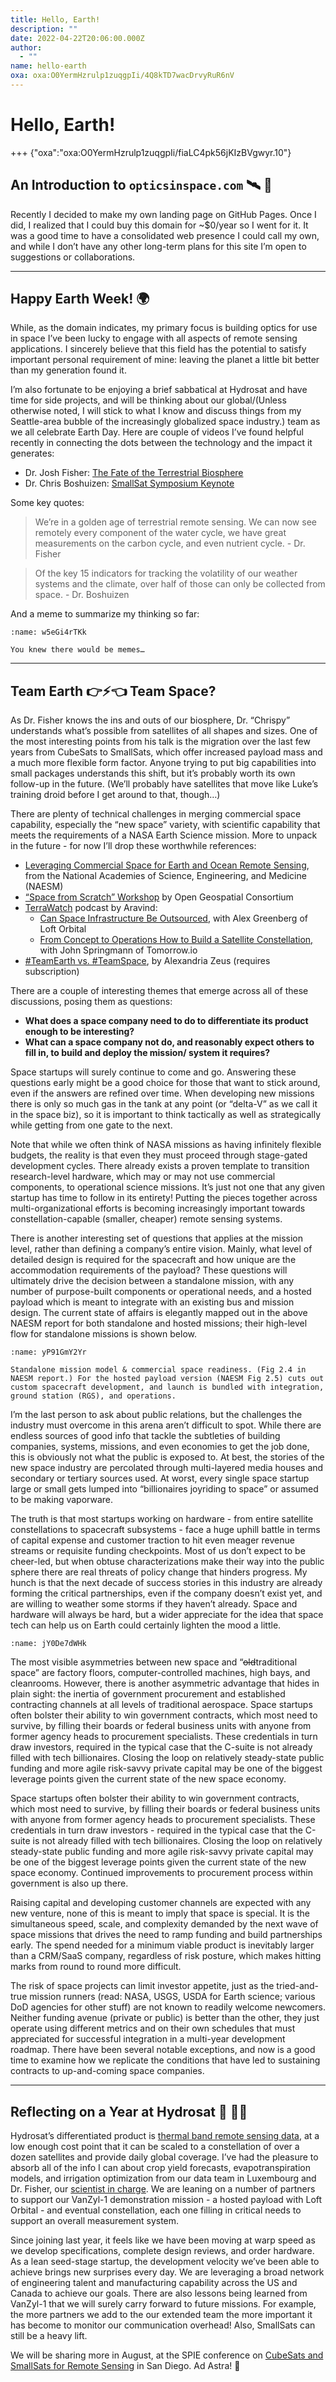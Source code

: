 ```yaml
---
title: Hello, Earth!
description: ""
date: 2022-04-22T20:06:00.000Z
author:
  - ""
name: hello-earth
oxa: oxa:O0YermHzrulp1zuqgpIi/4Q8kTD7wacDrvyRuR6nV
---
```


# Hello, Earth!

+++ {"oxa":"oxa:O0YermHzrulp1zuqgpIi/fiaLC4pk56jKIzBVgwyr.10"}

## An Introduction to `opticsinspace.com` 🛰️ 🔭

Recently I decided to make my own landing page on GitHub Pages. Once I did, I realized that I could buy this domain for \~$0/year so I went for it. It was a good time to have a consolidated web presence I could call my own, and while I don’t have any other long-term plans for this site I’m open to suggestions or collaborations.

---

## Happy Earth Week! 🌍

While, as the domain indicates, my primary focus is building optics for use in space I’ve been lucky to engage with all aspects of remote sensing applications. I sincerely believe that this field has the potential to satisfy important personal requirement of mine: leaving the planet a little bit better than my generation found it.

I’m also fortunate to be enjoying a brief sabbatical at Hydrosat and have time for side projects, and will be thinking about our global/(Unless otherwise noted, I will stick to what I know and discuss things from my Seattle-area bubble of the increasingly globalized space industry.) team as we all celebrate Earth Day. Here are couple of videos I’ve found helpful recently in connecting the dots between the technology and the impact it generates:

* Dr. Josh Fisher: [The Fate of the Terrestrial Biosphere](https://www.youtube.com/watch?v=YUKJZN-fZ6k)
* Dr. Chris Boshuizen: [SmallSat Symposium Keynote](https://news.satnews.com/2022/02/05/dr-chris-boshuizen-keynote-smallsat-symposium-2022/)

Some key quotes:

> We’re in a golden age of terrestrial remote sensing. We can now see remotely every component of the water cycle, we have great measurements on the carbon cycle, and even nutrient cycle. - Dr. Fisher

> Of the key 15 indicators for tracking the volatility of our weather systems and the climate, over half of those can only be collected from space. - Dr. Boshuizen

And a meme to summarize my thinking so far:

```{figure} images/O0YermHzrulp1zuqgpIi-p1RFT38hIV6wLy9xHuvp-v1.png
:name: w5eGi4rTKk

You knew there would be memes…
```

---

## Team Earth 👉⚡👈 Team Space?

As Dr. Fisher knows the ins and outs of our biosphere, Dr. “Chrispy” understands what’s possible from satellites of all shapes and sizes. One of the most interesting points from his talk is the migration over the last few years from CubeSats to SmallSats, which offer increased payload mass and a much more flexible form factor. Anyone trying to put big capabilities into small packages understands this shift, but it’s probably worth its own follow-up in the future. (We’ll probably have satellites that move like Luke’s training droid before I get around to that, though…)

There are plenty of technical challenges in merging commercial space capability, especially the “new space” variety, with scientific capability that meets the requirements of a NASA Earth Science mission. More to unpack in the future - for now I’ll drop these worthwhile references:

* [Leveraging Commercial Space for Earth and Ocean Remote Sensing](https://nap.nationalacademies.org/catalog/26380/leveraging-commercial-space-for-earth-and-ocean-remote-sensing), from the National Academies of Science, Engineering, and Medicine (NAESM)
* [“Space from Scratch” Workshop](https://www.ogc.org/ogcevents/new-space "https://www.ogc.org/ogcevents/new-space") by Open Geospatial Consortium
* [TerraWatch](https://www.terrawatch.space/) podcast by Aravind:
  * [Can Space Infrastructure Be Outsourced](https://anchor.fm/terrawatch-space/episodes/30---Can-Space-Infrastructure-Be-Outsourced--Alex-Greenberg--Loft-Orbital-e1gdoav "https://anchor.fm/terrawatch-space/episodes/30---Can-Space-Infrastructure-Be-Outsourced--Alex-Greenberg--Loft-Orbital-e1gdoav"), with Alex Greenberg of Loft Orbital
  * [From Concept to Operations How to Build a Satellite Constellation,](https://anchor.fm/terrawatch-space/episodes/25-From-Concept-to-Operations-How-to-Build-a-Satellite-Constellation-with-John-Springmann--Tomorrow-io-e1b91gh "https://anchor.fm/terrawatch-space/episodes/25-From-Concept-to-Operations-How-to-Build-a-Satellite-Constellation-with-John-Springmann--Tomorrow-io-e1b91gh") with John Springmann of Tomorrow.io
* [#TeamEarth vs. #TeamSpace](https://libraryofalexandria.substack.com/p/teamearth-vs-teamspace "https://libraryofalexandria.substack.com/p/teamearth-vs-teamspace"), by Alexandria Zeus (requires subscription)

There are a couple of interesting themes that emerge across all of these discussions, posing them as questions:

* **What does a space company need to do to differentiate its product enough to be interesting?**
* **What can a space company not do, and reasonably expect others to fill in, to build and deploy the mission/ system it requires?**

Space startups will surely continue to come and go. Answering these questions early might be a good choice for those that want to stick around, even if the answers are refined over time. When developing new missions there is only so much gas in the tank at any point (or “delta-V” as we call it in the space biz), so it is important to think tactically as well as strategically while getting from one gate to the next.

Note that while we often think of NASA missions as having infinitely flexible budgets, the reality is that even they must proceed through stage-gated development cycles. There already exists a proven template to transition research-level hardware, which may or may not use commercial components, to operational science missions. It’s just not one that any given startup has time to follow in its entirety! Putting the pieces together across multi-organizational efforts is becoming increasingly important towards constellation-capable (smaller, cheaper) remote sensing systems.

There is another interesting set of questions that applies at the mission level, rather than defining a company’s entire vision. Mainly, what level of detailed design is required for the spacecraft and how unique are the accommodation requirements of the payload? These questions will ultimately drive the decision between a standalone mission, with any number of purpose-built components or operational needs, and a hosted payload which is meant to integrate with an existing bus and mission design. The current state of affairs is elegantly mapped out in the above NAESM report for both standalone and hosted missions; their high-level flow for standalone missions is shown below.

```{figure} images/O0YermHzrulp1zuqgpIi-J7oKm06g7CwVMAgF2zYC-v1.png
:name: yP91GmY2Yr

Standalone mission model & commercial space readiness. (Fig 2.4 in NAESM report.) For the hosted payload version (NAESM Fig 2.5) cuts out custom spacecraft development, and launch is bundled with integration, ground station (RGS), and operations.
```

I’m the last person to ask about public relations, but the challenges the industry must overcome in this arena aren’t difficult to spot. While there are endless sources of good info that tackle the subtleties of building companies, systems, missions, and even economies to get the job done, this is obviously not what the public is exposed to. At best, the stories of the new space industry are percolated through multi-layered media houses and secondary or tertiary sources used. At worst, every single space startup large or small gets lumped into “billionaires joyriding to space” or assumed to be making vaporware.

The truth is that most startups working on hardware - from entire satellite constellations to spacecraft subsystems - face a huge uphill battle in terms of capital expense and customer traction to hit even meager revenue streams or requisite funding checkpoints. Most of us don’t expect to be cheer-led, but when obtuse characterizations make their way into the public sphere there are real threats of policy change that hinders progress. My hunch is that the next decade of success stories in this industry are already forming the critical partnerships, even if the company doesn’t exist yet, and are willing to weather some storms if they haven’t already. Space and hardware will always be hard, but a wider appreciate for the idea that space tech can help us on Earth could certainly lighten the mood a little.

```{figure} images/O0YermHzrulp1zuqgpIi-UiO6rCaJRtx9J4UyhYWf-v1.png
:name: jY0De7dWHk
```

The most visible asymmetries between new space and “<strike>old</strike>traditional space” are factory floors, computer-controlled machines, high bays, and cleanrooms. However, there is another asymmetric advantage that hides in plain sight: the inertia of government procurement and established contracting channels at all levels of traditional aerospace. Space startups often bolster their ability to win government contracts, which most need to survive, by filling their boards or federal business units with anyone from former agency heads to procurement specialists. These credentials in turn draw investors, required in the typical case that the C-suite is not already filled with tech billionaires. Closing the loop on relatively steady-state public funding and more agile risk-savvy private capital may be one of the biggest leverage points given the current state of the new space economy.

Space startups often bolster their ability to win government contracts, which most need to survive, by filling their boards or federal business units with anyone from former agency heads to procurement specialists. These credentials in turn draw investors - required in the typical case that the C-suite is not already filled with tech billionaires. Closing the loop on relatively steady-state public funding and more agile risk-savvy private capital may be one of the biggest leverage points given the current state of the new space economy. Continued improvements to procurement process within government is also up there.

Raising capital and developing customer channels are expected with any new venture, none of this is meant to imply that space is special. It is the simultaneous speed, scale, and complexity demanded by the next wave of space missions that drives the need to ramp funding and build partnerships early. The spend needed for a minimum viable product is inevitably larger than a CRM/SaaS company, regardless of risk posture, which makes hitting marks from round to round more difficult.

The risk of space projects can limit investor appetite, just as the tried-and-true mission runners (read: NASA, USGS, USDA for Earth science; various DoD agencies for other stuff) are not known to readily welcome newcomers. Neither funding avenue (private or public) is better than the other, they just operate using different metrics and on their own schedules that must appreciated for successful integration in a multi-year development roadmap. There have been several notable exceptions, and now is a good time to examine how we replicate the conditions that have led to sustaining contracts to up-and-coming space companies.

---

## Reflecting on a Year at Hydrosat 🚰 👨🔬

Hydrosat’s differentiated product is [thermal band remote sensing data](https://towardsdatascience.com/the-world-needs-a-lot-more-thermal-infrared-data-from-space-dbbba389be8a), at a low enough cost point that it can be scaled to a constellation of over a dozen satellites and provide daily global coverage. I’ve had the pleasure to absorb all of the info I can about crop yield forecasts, evapotranspiration models, and irrigation optimization from our data team in Luxembourg and Dr. Fisher, our [scientist in charge](https://blogs.chapman.edu/gci/2021/09/24/new-grand-challenges-initiative-presidential-fellow-dr-joshua-fisher/). We are leaning on a number of partners to support our VanZyl-1 demonstration mission - a hosted payload with Loft Orbital - and eventual constellation, each one filling in critical needs to support an overall measurement system.

Since joining last year, it feels like we have been moving at warp speed as we develop specifications, complete design reviews, and order hardware. As a lean seed-stage startup, the development velocity we’ve been able to achieve brings new surprises every day. We are leveraging a broad network of engineering talent and manufacturing capability across the US and Canada to achieve our goals. There are also lessons being learned from VanZyl-1 that we will surely carry forward to future missions. For example, the more partners we add to the our extended team the more important it has become to monitor our communication overhead! Also, SmallSats can still be a heavy lift.

We will be sharing more in August, at the SPIE conference on [CubeSats and SmallSats for Remote Sensing](https://spie.org/OPO/conferencedetails/cubesats-smallsats-remote-sensing?SSO=1 "https://spie.org/OPO/conferencedetails/cubesats-smallsats-remote-sensing?SSO=1") in San Diego. Ad Astra! 🚀

